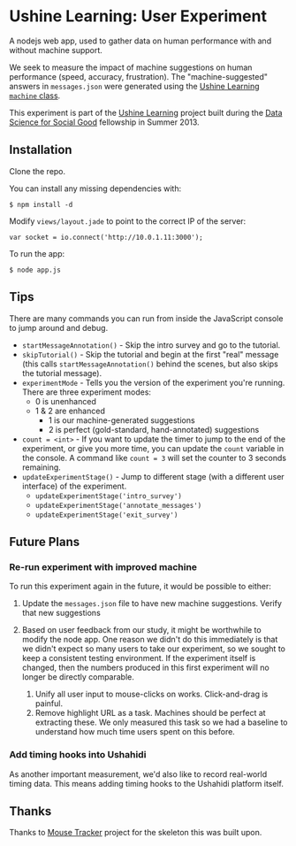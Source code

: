 Ushine Learning: User Experiment
==========================

A nodejs web app, used to gather data on human performance with and without machine support. 

We seek to measure the impact of machine suggestions on human performance (speed, accuracy, frustration). The "machine-suggested" answers in `messages.json` were generated using the [Ushine Learning `machine` class](https://github.com/dssg/ushine-learning/tree/master/dssg).

This experiment is part of the [Ushine Learning](https://github.com/dssg/ushine-learning) project built during the [Data Science for Social Good](http://www.dssg.io) fellowship in Summer 2013.

## Installation

Clone the repo.

You can install any missing dependencies with:

```
$ npm install -d
```

Modify `views/layout.jade` to point to the correct IP of the server:

```
var socket = io.connect('http://10.0.1.11:3000');
```

To run the app:

```
$ node app.js
```

## Tips

There are many commands you can run from inside the JavaScript console to jump around and debug.

- `startMessageAnnotation()` - Skip the intro survey and go to the tutorial.
- `skipTutorial()` - Skip the tutorial and begin at the first "real" message (this calls `startMessageAnnotation()` behind the scenes, but also skips the tutorial message).
- `experimentMode` - Tells you the version of the experiment you're running. There are three experiment modes:
    - 0 is unenhanced
    - 1 & 2 are enhanced
        - 1 is our machine-generated suggestions
        - 2 is perfect (gold-standard, hand-annotated) suggestions
- `count = <int>` - If you want to update the timer to jump to the end of the experiment, or give you more time, you can update the `count` variable in the console. A command like `count = 3` will set the counter to 3 seconds remaining.
- `updateExperimentStage()` - Jump to different stage (with a different user interface) of the experiment.
    - `updateExperimentStage('intro_survey')`
    - `updateExperimentStage('annotate_messages')`
    - `updateExperimentStage('exit_survey')`

## Future Plans

### Re-run experiment with improved machine

To run this experiment again in the future, it would be possible to either:

1. Update the `messages.json` file to have new machine suggestions. Verify that new suggestions

2. Based on user feedback from our study, it might be worthwhile to modify the node app. One reason we didn't do this immediately is that we didn't expect so many users to take our experiment, so we sought to keep a consistent testing environment. If the experiment itself is changed, then the numbers produced in this first experiment will no longer be directly comparable.
    1. Unify all user input to mouse-clicks on works. Click-and-drag is painful.
    2. Remove highlight URL as a task. Machines should be perfect at extracting these. We only measured this task so we had a baseline to understand how much time users spent on this before.
    
### Add timing hooks into Ushahidi

As another important measurement, we'd also like to record real-world timing data. This means adding timing hooks to the Ushahidi platform itself.

## Thanks

Thanks to [Mouse Tracker](https://github.com/bscarvell/Mouse-Tracker) project for the skeleton this was built upon.
